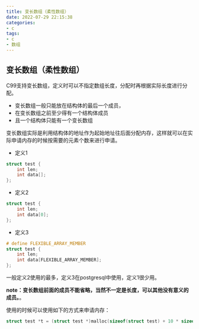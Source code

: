 ```yaml
---
title: 变长数组（柔性数组）
date: 2022-07-29 22:15:38
categories:
- c
tags:
- c
- 数组
---
```


## 变长数组（柔性数组）

C99支持变长数组，定义时可以不指定数组长度，分配时再根据实际长度进行分配。

- 变长数组一般只能放在结构体的最后一个成员，
- 在变长数组之前至少得有一个结构体成员
- 且一个结构体只能有一个变长数组

变长数组实际是利用结构体的地址作为起始地址往后面分配内存，这样就可以在实际申请内存的时候按需要的元素个数来进行申请。

- 定义1

```c
struct test {
	int len;
    int data[];
};
```

- 定义2

```c
struct test {
	int len;
    int data[0];
};
```

- 定义3

```c
# define FLEXIBLE_ARRAY_MEMBER
struct test {
	int len;
    int data[FLEXIBLE_ARRAY_MEMBER];
};
```

一般定义2使用的最多，定义3在postgresql中使用，定义1很少用。

**note：变长数组前面的成员不能省略，当然不一定是长度，可以其他没有意义的成员。**。

使用的时候可以使用如下的方式来申请内存：

```c
struct test *t = (struct test *)malloc(sizeof(struct test) + 10 * sizeof(int)); // 10个元素
```